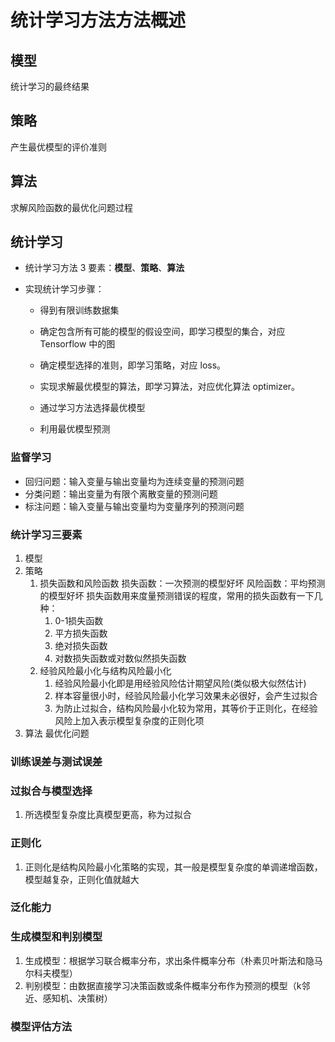 # 统计学习方法方法概述


## 模型

统计学习的最终结果


## 策略

产生最优模型的评价准则

## 算法

求解风险函数的最优化问题过程







## 统计学习

* 统计学习方法 3 要素：**模型**、**策略**、**算法**

* 实现统计学习步骤：

    * 得到有限训练数据集

    * 确定包含所有可能的模型的假设空间，即学习模型的集合，对应 Tensorflow 中的图

    * 确定模型选择的准则，即学习策略，对应 loss。

    * 实现求解最优模型的算法，即学习算法，对应优化算法 optimizer。

    * 通过学习方法选择最优模型

    * 利用最优模型预测

### 监督学习

* 回归问题：输入变量与输出变量均为连续变量的预测问题
* 分类问题：输出变量为有限个离散变量的预测问题
* 标注问题：输入变量与输出变量均为变量序列的预测问题

### 统计学习三要素

1. 模型
2. 策略
    1. 损失函数和风险函数
    损失函数：一次预测的模型好坏
    风险函数：平均预测的模型好坏
        损失函数用来度量预测错误的程度，常用的损失函数有一下几种：
        1. 0-1损失函数
        2. 平方损失函数
        3. 绝对损失函数
        4. 对数损失函数或对数似然损失函数
    2. 经验风险最小化与结构风险最小化
        1. 经验风险最小化即是用经验风险估计期望风险(类似极大似然估计)
        2. 样本容量很小时，经验风险最小化学习效果未必很好，会产生过拟合
        2. 为防止过拟合，结构风险最小化较为常用，其等价于正则化，在经验风险上加入表示模型复杂度的正则化项
3. 算法
    最优化问题

### 训练误差与测试误差

### 过拟合与模型选择
1. 所选模型复杂度比真模型更高，称为过拟合

### 正则化
1. 正则化是结构风险最小化策略的实现，其一般是模型复杂度的单调递增函数，模型越复杂，正则化值就越大

### 泛化能力

### 生成模型和判别模型
1. 生成模型：根据学习联合概率分布，求出条件概率分布（朴素贝叶斯法和隐马尔科夫模型）
2. 判别模型：由数据直接学习决策函数或条件概率分布作为预测的模型（k邻近、感知机、决策树）


### 模型评估方法